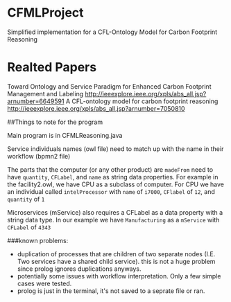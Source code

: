 # CFMLProject
Simplified implementation for a CFL-Ontology Model for Carbon Footprint Reasoning

# Realted Papers
Toward Ontology and Service Paradigm for Enhanced Carbon Footprint Management and Labeling
  http://ieeexplore.ieee.org/xpls/abs_all.jsp?arnumber=6649591
A CFL-ontology model for carbon footprint reasoning
  http://ieeexplore.ieee.org/xpls/abs_all.jsp?arnumber=7050810

##Things to note for the program

Main program is in CFMLReasoning.java

Service individuals names (owl file) need to match up with the name in their workflow (bpmn2 file)

The parts that the computer (or any other product) are `madeFrom` need to have `quantity`, `CFLabel`, and `name` as string data properties.
For example in the facility2.owl, we have CPU as a subclass of computer. For CPU we have an individual called `intelProcessor` with `name` of `i7000`, `CFlabel` of `12`, and `quantity` of `1`

Microservices (mService) also requires a CFLabel as a data property with a string data type.
In our example we have `Manufacturing` as a `mService` with `CFLabel` of `4343`


###known problems:
- duplication of processes that are children of two separate nodes (I.E. Two services have a shared child service). this is not a huge problem since prolog ignores duplications anyways.
- potentially some issues with workflow interpretation. Only a few simple cases were tested.
- prolog is just in the terminal, it's not saved to a seprate file or ran.
